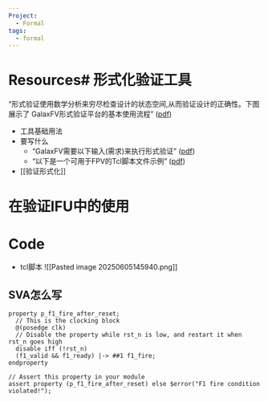 ```yaml
---
Project:
  - Formal
tags:
  - formal
---
```

# Resources# 形式化验证工具

“形式验证使用数学分析来穷尽检查设计的状态空间,从而验证设计的正确性。下图展示了 GalaxFV形式验证平台的基本使用流程” ([pdf](zotero://open-pdf/library/items/LKMYVWQI?page=24&annotation=7C4YINEL))
- 工具基础用法
- 要写什么
	- “GalaxFV需要以下输入(需求)来执行形式验证” ([pdf](zotero://open-pdf/library/items/LKMYVWQI?page=24&annotation=QYGYBWYV))
	- “以下是一个可用于FPV的Tcl脚本文件示例” ([pdf](zotero://open-pdf/library/items/LKMYVWQI?page=35&annotation=URS8RVUL))
- [[验证形式化]]
# 在验证IFU中的使用

# Code
- tcl脚本
![[Pasted image 20250605145940.png]]
## SVA怎么写
```
property p_f1_fire_after_reset;
  // This is the clocking block
  @(posedge clk) 
  // Disable the property while rst_n is low, and restart it when rst_n goes high
  disable iff (!rst_n) 
  (f1_valid && f1_ready) |-> ##1 f1_fire;
endproperty

// Assert this property in your module
assert property (p_f1_fire_after_reset) else $error("F1 fire condition violated!");
```